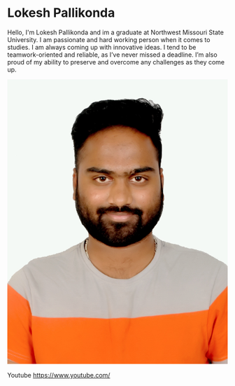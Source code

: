 # Lokesh Pallikonda

Hello, I'm Lokesh Pallikonda and im a graduate at Northwest Missouri State University. I am passionate and hard working person when it comes to studies. I am always coming up with innovative ideas. I tend to be teamwork-oriented and reliable, as I’ve never missed a deadline. I’m also proud of my ability to preserve and overcome any challenges as they come up.

![Lokesh](https://github.com/Lokesh156/assignment2-Pallikonda/blob/main/197.jpg)

Youtube <https://www.youtube.com/>

